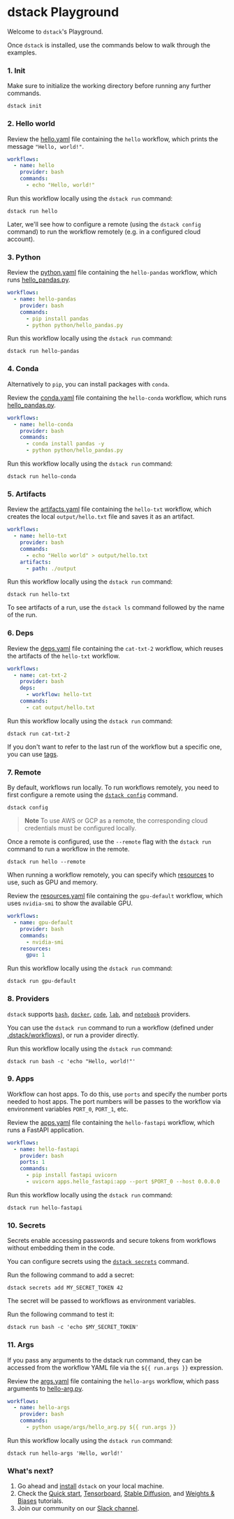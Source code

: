 # dstack Playground

Welcome to `dstack`'s Playground.

Once `dstack` is installed, use the commands below to walk through the examples.

### 1. Init

Make sure to initialize the working directory before running any further commands.

```shell
dstack init
```

### 2. Hello world

Review the [hello.yaml](.dstack/workflows/hello.yaml) file containing the `hello` workflow, which prints the message 
`"Hello, world!"`.

```yaml
workflows:
  - name: hello
    provider: bash
    commands:
      - echo "Hello, world!"
```

Run this workflow locally using the `dstack run` command:

```shell
dstack run hello
```

Later, we'll see how to configure a remote (using the `dstack config` command) to run the workflow remotely (e.g. in a configured cloud account).

### 3. Python

Review the [python.yaml](.dstack/workflows/python.yaml) file containing the `hello-pandas` workflow, which
runs [hello_pandas.py](usage/python/hello_pandas.py).

```yaml
workflows:
  - name: hello-pandas
    provider: bash
    commands:
      - pip install pandas
      - python python/hello_pandas.py
```

Run this workflow locally using the `dstack run` command:

```shell
dstack run hello-pandas
```

### 4. Conda

Alternatively to `pip`, you can install packages with `conda`.

Review the [conda.yaml](.dstack/workflows/conda.yaml) file containing the `hello-conda` workflow, which
runs [hello_pandas.py](usage/python/hello_pandas.py).

```yaml
workflows:
  - name: hello-conda
    provider: bash
    commands:
      - conda install pandas -y
      - python python/hello_pandas.py
```

Run this workflow locally using the `dstack run` command:

```shell
dstack run hello-conda
```

### 5. Artifacts

Review the [artifacts.yaml](.dstack/workflows/artifacts.yaml) file containing the `hello-txt` workflow, 
which creates the local `output/hello.txt` file and saves it as an artifact.

```yaml
workflows:
  - name: hello-txt
    provider: bash
    commands:
      - echo "Hello world" > output/hello.txt
    artifacts:
      - path: ./output
```

Run this workflow locally using the `dstack run` command:

```shell
dstack run hello-txt
```

To see artifacts of a run, use the `dstack ls` command followed by the name of the run.

### 6. Deps

Review the [deps.yaml](.dstack/workflows/deps.yaml) file containing the `cat-txt-2` workflow, 
which reuses the artifacts of the `hello-txt` workflow.

```yaml
workflows:
  - name: cat-txt-2
    provider: bash
    deps:
      - workflow: hello-txt
    commands:
      - cat output/hello.txt
```

Run this workflow locally using the `dstack run` command:

```shell
dstack run cat-txt-2
```

If you don't want to refer to the last run of the workflow but a specific one, you can use [tags](https://docs.dstack.ai/usage/deps/#tags).

### 7. Remote

By default, workflows run locally. To run workflows remotely, you need to first configure a remote using the [`dstack
config`](https://docs.dstack.ai/reference/cli/config/) command. 

```shell
dstack config
```

> **Note**
> To use AWS or GCP as a remote, the corresponding cloud credentials must be
> configured locally.

Once a remote is configured, use the `--remote` flag with the `dstack run` command to run a workflow in
the remote.

```shell
dstack run hello --remote
```

When running a workflow remotely, you can specify which [resources](https://docs.dstack.ai/reference/providers/bash/#resources) to use, such as GPU and memory.

Review the [resources.yaml](.dstack/workflows/resources.yaml) file containing the `gpu-default` workflow, which 
uses `nvidia-smi` to show the available GPU.

```yaml
workflows:
  - name: gpu-default
    provider: bash
    commands:
      - nvidia-smi
    resources:
      gpu: 1
```

Run this workflow locally using the `dstack run` command:

```shell
dstack run gpu-default
```

### 8. Providers

`dstack` supports [`bash`](https://docs.dstack.ai/reference/providers/bash), [`docker`](https://docs.dstack.ai/reference/providers/docker), 
[`code`](https://docs.dstack.ai/reference/providers/code), [`lab`](https://docs.dstack.ai/reference/providers/lab), 
and [`notebook`](https://docs.dstack.ai/reference/providers/notebook) providers. 

You can use the `dstack run` command to run a workflow (defined under [.dstack/workflows](.dstack/workflows)),
or run a provider directly.

Run this workflow locally using the `dstack run` command:

```shell
dstack run bash -c 'echo "Hello, world!"'
```

### 9. Apps

Workflow can host apps. To do this, use `ports` and specify the number ports needed to host apps.
The port numbers will be passes to the workflow via environment variables `PORT_0`, `PORT_1`, etc.

Review the [apps.yaml](.dstack/workflows/apps.yaml) file containing the `hello-fastapi` workflow, which 
runs a FastAPI application.

```yaml
workflows:
  - name: hello-fastapi
    provider: bash
    ports: 1
    commands:
      - pip install fastapi uvicorn
      - uvicorn apps.hello_fastapi:app --port $PORT_0 --host 0.0.0.0
```

Run this workflow locally using the `dstack run` command:

```shell
dstack run hello-fastapi
```

### 10. Secrets

Secrets enable accessing passwords and secure tokens from workflows without embedding them in the code.

You can configure secrets using the [`dstack secrets`](https://docs.dstack.ai/reference/cli/secrets) command.

Run the following command to add a secret:

```shell
dstack secrets add MY_SECRET_TOKEN 42
```

The secret will be passed to workflows as environment variables.

Run the following command to test it:

```shell
dstack run bash -c 'echo $MY_SECRET_TOKEN'
```

### 11. Args

If you pass any arguments to the dstack run command, they can be accessed from the workflow YAML file via the `${{ run.args }}` expression.

Review the [args.yaml](.dstack/workflows/args.yaml) file containing the `hello-args` workflow, which 
pass arguments to [hello-arg.py](usage/args/hello_args.py).

```yaml
workflows:
  - name: hello-args
    provider: bash
    commands:
      - python usage/args/hello_arg.py ${{ run.args }}
```

Run this workflow locally using the `dstack run` command:

```shell
dstack run hello-args 'Hello, world!'
```

### What's next?

1. Go ahead and [install](https://docs.dstack.ai/installation) `dstack` on your local machine.
2. Check the [Quick start](https://docs.dstack.ai/quick-start),
  [Tensorboard](https://docs.dstack.ai/tutorials/tensorboard),
  [Stable Diffusion](https://docs.dstack.ai/tutorials/stable-diffusion), and
  [Weights & Biases](https://docs.dstack.ai/tutorials/wandb) tutorials.
3. Join our community on our [Slack channel](https://join.slack.com/t/dstackai/shared_invite/zt-xdnsytie-D4qU9BvJP8vkbkHXdi6clQ).